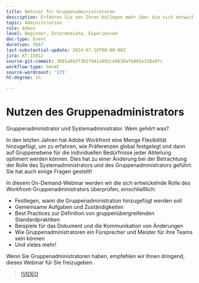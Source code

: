 ```yaml
---
title: Webinar für Gruppenadministratoren
description: Erfahren Sie von Ihren Kollegen mehr über die sich entwickelnden Rollen von Workfront-System- und Gruppenadministratoren. Erfahren Sie mehr über Rollen, Best Practices, Dokumentation und Empfehlungen in unserem On-Demand-Webinar.
topic: Administration
role: Admin
level: Beginner, Intermediate, Experienced
doc-type: Event
duration: 3667
last-substantial-update: 2024-07-16T00:00:00Z
jira: KT-15812
source-git-commit: 3685a942f3027d41a891ce8830afb085e328a97c
workflow-type: tm+mt
source-wordcount: '175'
ht-degree: 1%

---
```



# Nutzen des Gruppenadministrators

Gruppenadministrator und Systemadministrator. Wem gehört was?

In den letzten Jahren hat Adobe Workfront eine Menge Flexibilität hinzugefügt, um zu erfahren, wie Präferenzen global festgelegt und dann auf Gruppenebene für die individuellen Bedürfnisse jeder Abteilung optimiert werden können. Dies hat zu einer Änderung bei der Betrachtung der Rolle des Systemadministrators und des Gruppenadministrators geführt. Sie hat auch einige Fragen gestellt!

In diesem On-Demand-Webinar werden wir die sich entwickelnde Rolle des Workfront-Gruppenadministrators überprüfen, einschließlich:

* Festlegen, wann die Gruppenadministration hinzugefügt werden soll
* Gemeinsame Aufgaben und Zuständigkeiten
* Best Practices zur Definition von gruppenübergreifenden Standardpraktiken
* Beispiele für das Dokument und die Kommunikation von Änderungen
* Wie Gruppenadministratoren ein Fürsprecher und Meister für ihre Teams sein können
* Und vieles mehr!

Wenn Sie Gruppenadministratoren haben, empfehlen wir Ihnen dringend, dieses Webinar für Sie freizugeben.

>[!VIDEO](https://video.tv.adobe.com/v/3431006/?learn=on)
